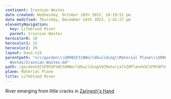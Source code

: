 ```yaml
---
continent: Irasnian Wastes
date created: Wednesday, October 18th 2023, 10:19:51 pm
date modified: Thursday, December 14th 2023, 1:41:27 pm
eleventyNavigation:
  key: Lifeblood River
  parent: Irasnian Wastes
herocolor0: 10
herocolor1: 15
herocolor2: 29
layout: base.njk
parentpath: "src/garden\\\U0001F310Worldbuilding\\Material Plane\\\U0001F3DC️Irasnian
  Wastes/Irasnian Wastes.md"
path: /garden%5C%F0%9F%8C%90Worldbuilding%5CMaterial%20Plane%5C%F0%9F%8F%9C%EF%B8%8FIrasnian%20Wastes/Lifeblood%20River/
plane: Material Plane
title: Lifeblood River
---
```


River emerging from little cracks in [Zarinesh's Hand](/garden/%F0%9F%8C%90Worldbuilding%5CMaterial%20Plane%5C%F0%9F%8F%9C%EF%B8%8FIrasnian%20Wastes%5CRegions/Zarinesh%27s%20Hand)